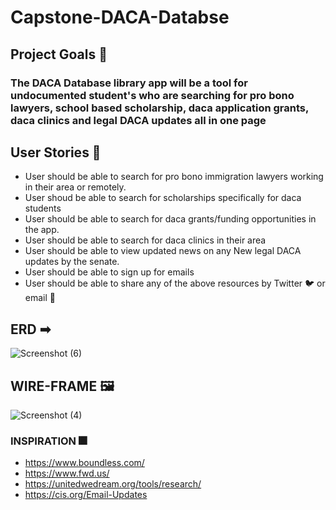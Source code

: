 # Capstone-DACA-Databse

## Project Goals 🥉 

### The DACA Database library app will be a tool for undocumented student's who are searching for pro bono lawyers, school based scholarship, daca application grants, daca clinics and legal DACA updates all in one page

## User Stories 📙 
* User should be able to search for pro bono immigration lawyers working in their area or remotely.
* User shoud  be able to search for scholarships specifically for daca students 
* User should be able to search for daca grants/funding opportunities in the app.
* User should be able to search for daca clinics in their area
* User should be able to view updated news on any New legal DACA updates by the senate.
* User should be able to sign up for emails 
* User should be able to share any of the above resources by Twitter 🐦 or email 📧 

## ERD ➡ 
![Screenshot (6)](https://user-images.githubusercontent.com/29801753/151257880-04d17c07-1870-4054-9ff8-f227a02b29cc.png)

## WIRE-FRAME 🖼 
![Screenshot (4)](https://user-images.githubusercontent.com/29801753/151252511-89b2fd70-5d15-42bd-9b15-43cfb9bd853d.png)

### INSPIRATION 🎆
* https://www.boundless.com/
* https://www.fwd.us/
* https://unitedwedream.org/tools/research/
* https://cis.org/Email-Updates
